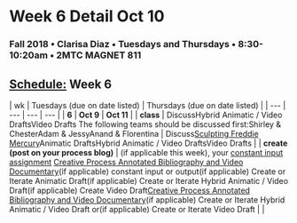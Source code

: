 # Week 6 Detail Oct 10

### Fall 2018 • Clarisa Diaz • Tuesdays and Thursdays • 8:30-10:20am • 2MTC MAGNET 811

## [Schedule:](./) Week 6

| wk | Tuesdays \(due on date listed\) | Thursdays \(due on date listed\) |
| --- | --- | --- | --- |
| **6** | **Oct 9** | **Oct 11** |
| **class** | DiscussHybrid Animatic / Video DraftsVideo Drafts The following teams should be discussed first:Shirley & ChesterAdam & JessyAnand & Florentina |  Discuss[Sculpting Freddie Mercury](https://www.youtube.com/watch?v=L_vQW3xQEhc)Animatic DraftsHybrid Animatic / Video DraftsVideo Drafts |
| **create \(post on your process blog\)** |  \(if applicable this week\), your [constant input assignment](../assignments/constant-input-or-output.md)   [Creative Process Annotated Bibliography and Video Documentary](../projects/creative-process-annotated-bibliography-and-video-documentary.md)\(if applicable\) constant input or output\(if applicable\) Create or Iterate Animatic Draft\(if applicable\) Create or Iterate Hybrid Animatic / Video Draft\(if applicable\) Create Video Draft[Creative Process Annotated Bibliography and Video Documentary](../projects/creative-process-annotated-bibliography-and-video-documentary.md)\(if applicable\) Create or Iterate Hybrid Animatic / Video Draft or\(if applicable\) Create or Iterate Video Draft |  |

